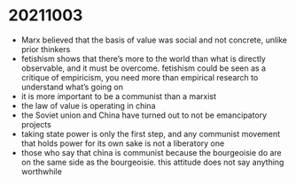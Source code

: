 # 20211003

-   Marx believed that the basis of value was social and not concrete, unlike prior thinkers
-   fetishism shows that there&rsquo;s more to the world than what is directly observable, and it must be overcome. fetishism could be seen as a critique of empiricism, you need more than empirical research to understand what&rsquo;s going on
-   it is more important to be a communist than a marxist
-   the law of value is operating in china
-   the Soviet union and China have turned out to not be emancipatory projects
-   taking state power is only the first step, and any communist movement that holds power for its own sake is not a liberatory one
-   those who say that china is communist because the bourgeoisie do are on the same side as the bourgeoisie. this attitude does not say anything worthwhile
